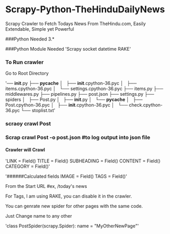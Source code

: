 # Scrapy-Python-TheHinduDailyNews
Scrapy Crawler to Fetch Todays News From TheHindu.com, Easily Extendable, Simple yet Powerful

###Python Needed 3.*


###Python Module Needed 
'Scrapy
socket
datetime
RAKE'

### To Run crawler 
Go to Root Directory 

'── __init__.py
├── __pycache__
│   ├── __init__.cpython-36.pyc
│   ├── items.cpython-36.pyc
│   └── settings.cpython-36.pyc
├── items.py
├── middlewares.py
├── pipelines.py
├── post.json
├── settings.py
├── spiders
│   ├── Post.py
│   ├── __init__.py
│   └── __pycache__
│       ├── Post.cpython-36.pyc
│       ├── __init__.cpython-36.pyc
│       └── check.cpython-36.pyc
└── stoplist.txt'

### scraoy crawl Post

### Scrap crawl Post -o post.json #to log output into json file

#### Crawler will Crawl
'LINK = Field()
TITLE = Field()
SUBHEADING = Field()
CONTENT = Field()
CATEGORY = Field()'

'######Calculated fields
IMAGE = Field()
TAGS = Field()'

From the Start URL #ex, /today's news

For Tags, I am using RAKE, you can disable it in the crawler.

You can genrate new spider for other pages with the same code.

Just Change name to any other

'class PostSpider(scrapy.Spider):
name = "MyOtherNewPage"'
